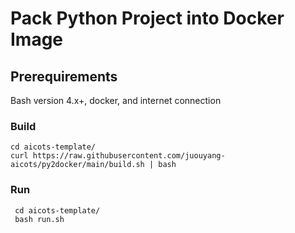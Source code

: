 # Pack Python Project into Docker Image

## Prerequirements
Bash version 4.x+, docker, and internet connection 

  
### Build 
   ```
   cd aicots-template/
   curl https://raw.githubusercontent.com/juouyang-aicots/py2docker/main/build.sh | bash
   ```

### Run
  ```
   cd aicots-template/
   bash run.sh
   ```
